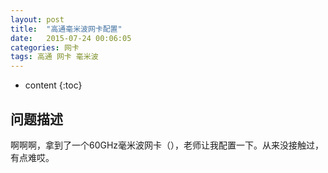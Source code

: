```yaml
---
layout: post
title:  "高通毫米波网卡配置"
date:   2015-07-24 00:06:05
categories: 网卡
tags: 高通 网卡 毫米波
---
```


* content
{:toc}

## 问题描述
啊啊啊，拿到了一个60GHz毫米波网卡（），老师让我配置一下。从来没接触过，有点难哎。

